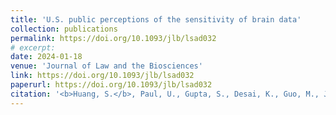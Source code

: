```yaml
---
title: 'U.S. public perceptions of the sensitivity of brain data'
collection: publications
permalink: https://doi.org/10.1093/jlb/lsad032
# excerpt: 
date: 2024-01-18
venue: 'Journal of Law and the Biosciences'
link: https://doi.org/10.1093/jlb/lsad032
paperurl: https://doi.org/10.1093/jlb/lsad032
citation: '<b>Huang, S.</b>, Paul, U., Gupta, S., Desai, K., Guo, M., Jung, J., Capestany, B., Krenzer, W. D., Stonecipher, D., & Farahany, N. (2024). U.S. public perceptions of the sensitivity of brain data. Journal of Law and the Biosciences. <i>Journal of Neuroscience, 11</i>(1), lsad032.'
---
```


